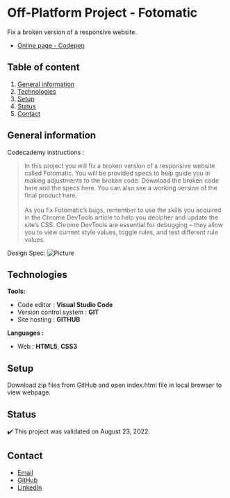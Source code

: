# Off-Platform Project - Fotomatic

Fix a broken version of a responsive website.
- [Online page - Codepen](https://codepen.io/ByronMike/pen/abGXLOX)

## Table of content
1. [General information](#General-information)
2. [Technologies](#Technologies)
3. [Setup](#Setup)
4. [Status](#Status)
5. [Contact](#Contact)

## General information

Codecademy instructions :
> In this project you will fix a broken version of a responsive website called Fotomatic. You will be provided specs to help guide you in making adjustments to the broken code. Download the broken code here and the specs here. You can also see a working version of the final product here. \
\
As you fix Fotomatic’s bugs, remember to use the skills you acquired in the Chrome DevTools article to help you decipher and update the site’s CSS. Chrome DevTools are essential for debugging – they allow you to view current style values, toggle rules, and test different rule values.

Design Spec:
![Picture](./fotomatic_spec_landing_v2.png)

## Technologies
**Tools:**
 * Code editor : **Visual Studio Code**
 * Version control system : **GIT**
 * Site hosting : **GITHUB**
  
**Languages :**
 * Web : **HTML5**, **CSS3**
 
## Setup
Download zip files from GitHub and open index.html file in local browser to view webpage.

## Status
:heavy_check_mark: This project was validated on August 23, 2022.

## Contact
* [Email](mailto:auger.michaell@gmail.com)
* [GitHub](https://github.com/ByronMike)
* [LinkedIn](https://www.linkedin.com/in/auger-michael/)
